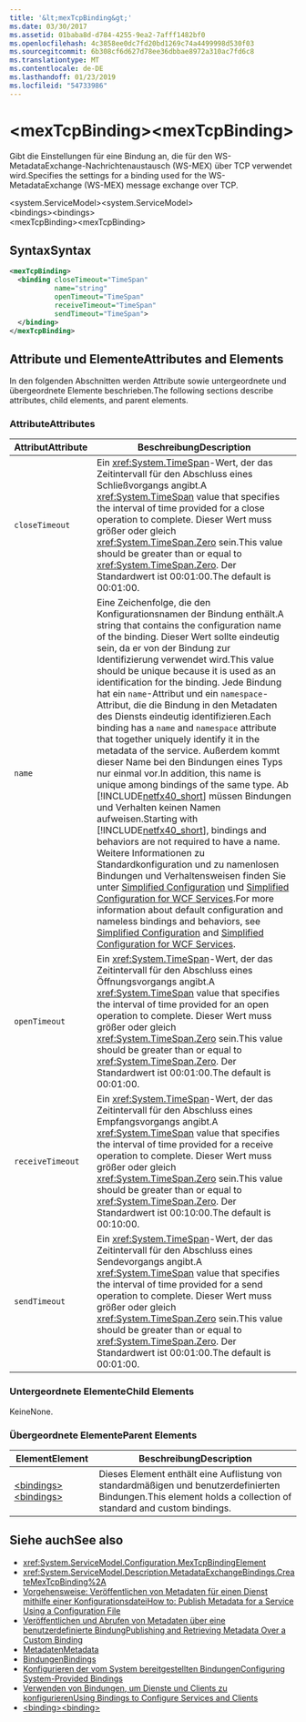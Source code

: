 ```yaml
---
title: '&lt;mexTcpBinding&gt;'
ms.date: 03/30/2017
ms.assetid: 01baba8d-d784-4255-9ea2-7afff1482bf0
ms.openlocfilehash: 4c3858ee0dc7fd20bd1269c74a4499998d530f03
ms.sourcegitcommit: 6b308cf6d627d78ee36dbbae8972a310ac7fd6c8
ms.translationtype: MT
ms.contentlocale: de-DE
ms.lasthandoff: 01/23/2019
ms.locfileid: "54733986"
---
```

# <a name="ltmextcpbindinggt"></a><span data-ttu-id="dd376-102">&lt;mexTcpBinding&gt;</span><span class="sxs-lookup"><span data-stu-id="dd376-102">&lt;mexTcpBinding&gt;</span></span>
<span data-ttu-id="dd376-103">Gibt die Einstellungen für eine Bindung an, die für den WS-MetadataExchange-Nachrichtenaustausch (WS-MEX) über TCP verwendet wird.</span><span class="sxs-lookup"><span data-stu-id="dd376-103">Specifies the settings for a binding used for the WS-MetadataExchange (WS-MEX) message exchange over TCP.</span></span>  
  
 <span data-ttu-id="dd376-104">\<system.ServiceModel></span><span class="sxs-lookup"><span data-stu-id="dd376-104">\<system.ServiceModel></span></span>  
<span data-ttu-id="dd376-105">\<bindings></span><span class="sxs-lookup"><span data-stu-id="dd376-105">\<bindings></span></span>  
<span data-ttu-id="dd376-106">\<mexTcpBinding></span><span class="sxs-lookup"><span data-stu-id="dd376-106">\<mexTcpBinding></span></span>  
  
## <a name="syntax"></a><span data-ttu-id="dd376-107">Syntax</span><span class="sxs-lookup"><span data-stu-id="dd376-107">Syntax</span></span>  
  
```xml  
<mexTcpBinding>
  <binding closeTimeout="TimeSpan"
           name="string"
           openTimeout="TimeSpan"
           receiveTimeout="TimeSpan"
           sendTimeout="TimeSpan">
  </binding>
</mexTcpBinding>
```  
  
## <a name="attributes-and-elements"></a><span data-ttu-id="dd376-108">Attribute und Elemente</span><span class="sxs-lookup"><span data-stu-id="dd376-108">Attributes and Elements</span></span>  
 <span data-ttu-id="dd376-109">In den folgenden Abschnitten werden Attribute sowie untergeordnete und übergeordnete Elemente beschrieben.</span><span class="sxs-lookup"><span data-stu-id="dd376-109">The following sections describe attributes, child elements, and parent elements.</span></span>  
  
### <a name="attributes"></a><span data-ttu-id="dd376-110">Attribute</span><span class="sxs-lookup"><span data-stu-id="dd376-110">Attributes</span></span>  
  
|<span data-ttu-id="dd376-111">Attribut</span><span class="sxs-lookup"><span data-stu-id="dd376-111">Attribute</span></span>|<span data-ttu-id="dd376-112">Beschreibung</span><span class="sxs-lookup"><span data-stu-id="dd376-112">Description</span></span>|  
|---------------|-----------------|  
|`closeTimeout`|<span data-ttu-id="dd376-113">Ein <xref:System.TimeSpan>-Wert, der das Zeitintervall für den Abschluss eines Schließvorgangs angibt.</span><span class="sxs-lookup"><span data-stu-id="dd376-113">A <xref:System.TimeSpan> value that specifies the interval of time provided for a close operation to complete.</span></span> <span data-ttu-id="dd376-114">Dieser Wert muss größer oder gleich <xref:System.TimeSpan.Zero> sein.</span><span class="sxs-lookup"><span data-stu-id="dd376-114">This value should be greater than or equal to <xref:System.TimeSpan.Zero>.</span></span> <span data-ttu-id="dd376-115">Der Standardwert ist 00:01:00.</span><span class="sxs-lookup"><span data-stu-id="dd376-115">The default is 00:01:00.</span></span>|  
|`name`|<span data-ttu-id="dd376-116">Eine Zeichenfolge, die den Konfigurationsnamen der Bindung enthält.</span><span class="sxs-lookup"><span data-stu-id="dd376-116">A string that contains the configuration name of the binding.</span></span> <span data-ttu-id="dd376-117">Dieser Wert sollte eindeutig sein, da er von der Bindung zur Identifizierung verwendet wird.</span><span class="sxs-lookup"><span data-stu-id="dd376-117">This value should be unique because it is used as an identification for the binding.</span></span> <span data-ttu-id="dd376-118">Jede Bindung hat ein `name`-Attribut und ein `namespace`-Attribut, die die Bindung in den Metadaten des Diensts eindeutig identifizieren.</span><span class="sxs-lookup"><span data-stu-id="dd376-118">Each binding has a `name` and `namespace` attribute that together uniquely identify it in the metadata of the service.</span></span> <span data-ttu-id="dd376-119">Außerdem kommt dieser Name bei den Bindungen eines Typs nur einmal vor.</span><span class="sxs-lookup"><span data-stu-id="dd376-119">In addition, this name is unique among bindings of the same type.</span></span> <span data-ttu-id="dd376-120">Ab [!INCLUDE[netfx40_short](../../../../../includes/netfx40-short-md.md)] müssen Bindungen und Verhalten keinen Namen aufweisen.</span><span class="sxs-lookup"><span data-stu-id="dd376-120">Starting with [!INCLUDE[netfx40_short](../../../../../includes/netfx40-short-md.md)], bindings and behaviors are not required to have a name.</span></span> <span data-ttu-id="dd376-121">Weitere Informationen zu Standardkonfiguration und zu namenlosen Bindungen und Verhaltensweisen finden Sie unter [Simplified Configuration](../../../../../docs/framework/wcf/simplified-configuration.md) und [Simplified Configuration for WCF Services](../../../../../docs/framework/wcf/samples/simplified-configuration-for-wcf-services.md).</span><span class="sxs-lookup"><span data-stu-id="dd376-121">For more information about default configuration and nameless bindings and behaviors, see [Simplified Configuration](../../../../../docs/framework/wcf/simplified-configuration.md) and [Simplified Configuration for WCF Services](../../../../../docs/framework/wcf/samples/simplified-configuration-for-wcf-services.md).</span></span>|  
|`openTimeout`|<span data-ttu-id="dd376-122">Ein <xref:System.TimeSpan>-Wert, der das Zeitintervall für den Abschluss eines Öffnungsvorgangs angibt.</span><span class="sxs-lookup"><span data-stu-id="dd376-122">A <xref:System.TimeSpan> value that specifies the interval of time provided for an open operation to complete.</span></span> <span data-ttu-id="dd376-123">Dieser Wert muss größer oder gleich <xref:System.TimeSpan.Zero> sein.</span><span class="sxs-lookup"><span data-stu-id="dd376-123">This value should be greater than or equal to <xref:System.TimeSpan.Zero>.</span></span> <span data-ttu-id="dd376-124">Der Standardwert ist 00:01:00.</span><span class="sxs-lookup"><span data-stu-id="dd376-124">The default is 00:01:00.</span></span>|  
|`receiveTimeout`|<span data-ttu-id="dd376-125">Ein <xref:System.TimeSpan>-Wert, der das Zeitintervall für den Abschluss eines Empfangsvorgangs angibt.</span><span class="sxs-lookup"><span data-stu-id="dd376-125">A <xref:System.TimeSpan> value that specifies the interval of time provided for a receive operation to complete.</span></span> <span data-ttu-id="dd376-126">Dieser Wert muss größer oder gleich <xref:System.TimeSpan.Zero> sein.</span><span class="sxs-lookup"><span data-stu-id="dd376-126">This value should be greater than or equal to <xref:System.TimeSpan.Zero>.</span></span> <span data-ttu-id="dd376-127">Der Standardwert ist 00:10:00.</span><span class="sxs-lookup"><span data-stu-id="dd376-127">The default is 00:10:00.</span></span>|  
|`sendTimeout`|<span data-ttu-id="dd376-128">Ein <xref:System.TimeSpan>-Wert, der das Zeitintervall für den Abschluss eines Sendevorgangs angibt.</span><span class="sxs-lookup"><span data-stu-id="dd376-128">A <xref:System.TimeSpan> value that specifies the interval of time provided for a send operation to complete.</span></span> <span data-ttu-id="dd376-129">Dieser Wert muss größer oder gleich <xref:System.TimeSpan.Zero> sein.</span><span class="sxs-lookup"><span data-stu-id="dd376-129">This value should be greater than or equal to <xref:System.TimeSpan.Zero>.</span></span> <span data-ttu-id="dd376-130">Der Standardwert ist 00:01:00.</span><span class="sxs-lookup"><span data-stu-id="dd376-130">The default is 00:01:00.</span></span>|  
  
### <a name="child-elements"></a><span data-ttu-id="dd376-131">Untergeordnete Elemente</span><span class="sxs-lookup"><span data-stu-id="dd376-131">Child Elements</span></span>  
 <span data-ttu-id="dd376-132">Keine</span><span class="sxs-lookup"><span data-stu-id="dd376-132">None.</span></span>  
  
### <a name="parent-elements"></a><span data-ttu-id="dd376-133">Übergeordnete Elemente</span><span class="sxs-lookup"><span data-stu-id="dd376-133">Parent Elements</span></span>  
  
|<span data-ttu-id="dd376-134">Element</span><span class="sxs-lookup"><span data-stu-id="dd376-134">Element</span></span>|<span data-ttu-id="dd376-135">Beschreibung</span><span class="sxs-lookup"><span data-stu-id="dd376-135">Description</span></span>|  
|-------------|-----------------|  
|[<span data-ttu-id="dd376-136">\<bindings></span><span class="sxs-lookup"><span data-stu-id="dd376-136">\<bindings></span></span>](../../../../../docs/framework/configure-apps/file-schema/wcf/bindings.md)|<span data-ttu-id="dd376-137">Dieses Element enthält eine Auflistung von standardmäßigen und benutzerdefinierten Bindungen.</span><span class="sxs-lookup"><span data-stu-id="dd376-137">This element holds a collection of standard and custom bindings.</span></span>|  
  
## <a name="see-also"></a><span data-ttu-id="dd376-138">Siehe auch</span><span class="sxs-lookup"><span data-stu-id="dd376-138">See also</span></span>
- <xref:System.ServiceModel.Configuration.MexTcpBindingElement>
- <xref:System.ServiceModel.Description.MetadataExchangeBindings.CreateMexTcpBinding%2A>
- [<span data-ttu-id="dd376-139">Vorgehensweise: Veröffentlichen von Metadaten für einen Dienst mithilfe einer Konfigurationsdatei</span><span class="sxs-lookup"><span data-stu-id="dd376-139">How to: Publish Metadata for a Service Using a Configuration File</span></span>](../../../../../docs/framework/wcf/feature-details/how-to-publish-metadata-for-a-service-using-a-configuration-file.md)
- [<span data-ttu-id="dd376-140">Veröffentlichen und Abrufen von Metadaten über eine benutzerdefinierte Bindung</span><span class="sxs-lookup"><span data-stu-id="dd376-140">Publishing and Retrieving Metadata Over a Custom Binding</span></span>](../../../../../docs/framework/wcf/extending/publishing-and-retrieving-metadata-over-a-custom-binding.md)
- [<span data-ttu-id="dd376-141">Metadaten</span><span class="sxs-lookup"><span data-stu-id="dd376-141">Metadata</span></span>](../../../../../docs/framework/wcf/feature-details/metadata.md)
- [<span data-ttu-id="dd376-142">Bindungen</span><span class="sxs-lookup"><span data-stu-id="dd376-142">Bindings</span></span>](../../../../../docs/framework/wcf/bindings.md)
- [<span data-ttu-id="dd376-143">Konfigurieren der vom System bereitgestellten Bindungen</span><span class="sxs-lookup"><span data-stu-id="dd376-143">Configuring System-Provided Bindings</span></span>](../../../../../docs/framework/wcf/feature-details/configuring-system-provided-bindings.md)
- [<span data-ttu-id="dd376-144">Verwenden von Bindungen, um Dienste und Clients zu konfigurieren</span><span class="sxs-lookup"><span data-stu-id="dd376-144">Using Bindings to Configure Services and Clients</span></span>](../../../../../docs/framework/wcf/using-bindings-to-configure-services-and-clients.md)
- [<span data-ttu-id="dd376-145">\<binding></span><span class="sxs-lookup"><span data-stu-id="dd376-145">\<binding></span></span>](../../../../../docs/framework/misc/binding.md)
